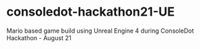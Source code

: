 # consoledot-hackathon21-UE
Mario based game build using Unreal Engine 4 during ConsoleDot Hackathon - August 21
